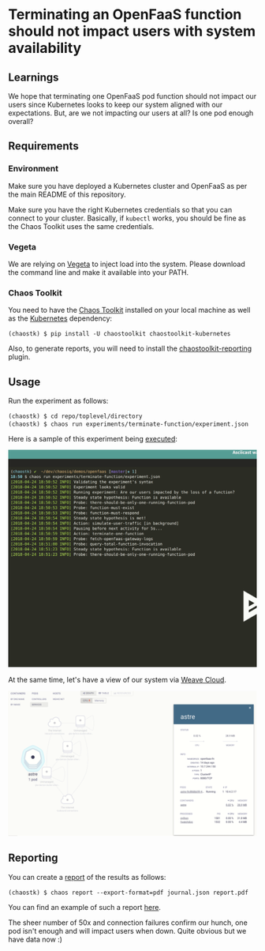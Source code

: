 # Terminating an OpenFaaS function should not impact users with system availability

## Learnings

We hope that terminating one OpenFaaS pod function should not impact our users
since Kubernetes looks to keep our system aligned with our expectations. But,
are we not impacting our users at all? Is one pod enough overall?

## Requirements

### Environment

Make sure you have deployed a Kubernetes cluster and OpenFaaS as per the
main README of this repository.

Make sure you have the right Kubernetes credentials so that you can connect
to your cluster. Basically, if `kubectl` works, you should be fine as the Chaos
Toolkit uses the same credentials.

### Vegeta

We are relying on [Vegeta][vegeta] to inject load into the system. Please
download the command line and make it available into your PATH.

[vegeta]: https://github.com/tsenart/vegeta

### Chaos Toolkit

You need to have the [Chaos Toolkit][chaostoolkit] installed on your local
machine as well as the [Kubernetes][chaostoolkitk8s] dependency:

```
(chaostk) $ pip install -U chaostoolkit chaostoolkit-kubernetes
```

[chaostoolkit]: http://chaostoolkit.org/reference/usage/install/
[chaostoolkitk8s]: https://github.com/chaostoolkit/chaostoolkit-kubernetes

Also, to generate reports, you will need to install the
[chaostoolkit-reporting][chaostoolkitreporting] plugin.

## Usage

Run the experiment as follows:

```
(chaostk) $ cd repo/toplevel/directory
(chaostk) $ chaos run experiments/terminate-function/experiment.json
```

Here is a sample of this experiment being [executed][asciinema]:

![Chaos Toolkit Experiment Run][run]

[asciinema]: https://asciinema.org/a/178132
[run]: https://raw.githubusercontent.com/chaosiq/demos/master/openfaas/experiments/terminate-function/chaostoolkit-run.gif

At the same time, let's have a view of our system via [Weave Cloud][weave].

[weave]: https://cloud.weave.works/

![System View via Weave Scope][weavescope]

[weavescope]: https://raw.githubusercontent.com/chaosiq/demos/master/openfaas/experiments/terminate-function/terminate-function-weave.gif

## Reporting

You can create a [report][chaostoolkitreporting] of the results as follows:

```
(chaostk) $ chaos report --export-format=pdf journal.json report.pdf
```

[chaostoolkitreporting]: https://github.com/chaostoolkit/chaostoolkit-reporting

You can find an example of such a report [here][report].

[report]: https://raw.githubusercontent.com/chaosiq/demos/master/openfaas/experiments/terminate-function/report.pdf

The sheer number of 50x and connection failures confirm our hunch, one pod isn't
enough and will impact users when down. Quite obvious but we have data now :)

